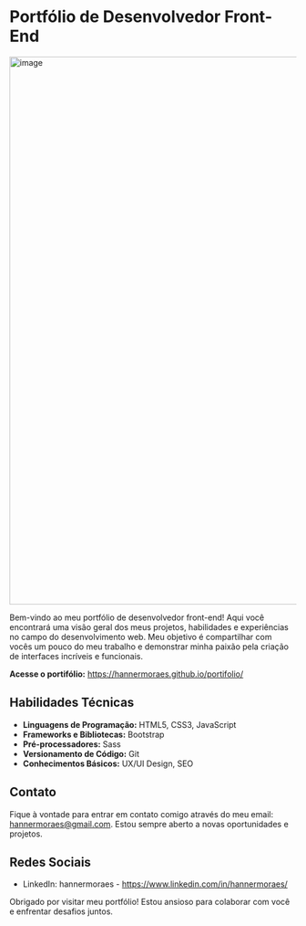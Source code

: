 # Portfólio de Desenvolvedor Front-End

<img width="960" alt="image" src="https://github.com/hannermoraes/portifolio/assets/101107412/4df6ee4e-695d-4f2c-b02d-7c81cd66b0be">

Bem-vindo ao meu portfólio de desenvolvedor front-end! Aqui você encontrará uma visão geral dos meus projetos, habilidades e experiências no campo do desenvolvimento web. Meu objetivo é compartilhar com vocês um pouco do meu trabalho e demonstrar minha paixão pela criação de interfaces incríveis e funcionais.

**Acesse o portifólio:** https://hannermoraes.github.io/portifolio/

## Habilidades Técnicas

- **Linguagens de Programação:** HTML5, CSS3, JavaScript
- **Frameworks e Bibliotecas:** Bootstrap
- **Pré-processadores:** Sass
- **Versionamento de Código:** Git
- **Conhecimentos Básicos:** UX/UI Design, SEO

## Contato

Fique à vontade para entrar em contato comigo através do meu email: hannermoraes@gmail.com. Estou sempre aberto a novas oportunidades e projetos.

## Redes Sociais

- LinkedIn: hannermoraes - https://www.linkedin.com/in/hannermoraes/

Obrigado por visitar meu portfólio! Estou ansioso para colaborar com você e enfrentar desafios juntos.
